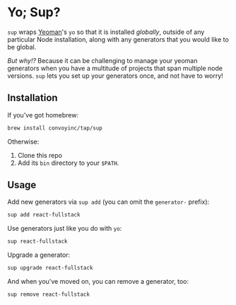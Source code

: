 # Yo; Sup?

`sup` wraps [Yeoman](http://yeoman.io/)'s `yo` so that it is installed _globally_, outside of any particular Node installation, along with any generators that you would like to be global.

_But why!?_  Because it can be challenging to manage your yeoman generators when you have a multitude of projects that span multiple node versions.  `sup` lets you set up your generators once, and not have to worry!


## Installation

If you've got homebrew:

```sh
brew install convoyinc/tap/sup
```

Otherwise:

1) Clone this repo
2) Add its `bin` directory to your `$PATH`.


## Usage

Add new generators via `sup add` (you can omit the `generator-` prefix):

```sh
sup add react-fullstack
```

Use generators just like you do with `yo`:

```sh
sup react-fullstack
```

Upgrade a generator:

```sh
sup upgrade react-fullstack
```

And when you've moved on, you can remove a generator, too:

```sh
sup remove react-fullstack
```
